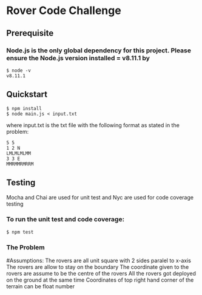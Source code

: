 # Rover Code Challenge
## Prerequisite
### Node.js is the only global dependency for this project. Please ensure the Node.js version installed  = v8.11.1 by

    $ node -v
    v8.11.1

## Quickstart
    $ npm install
    $ node main.js < input.txt
where input.txt is the txt file with the following format as stated in the problem:
    
    5 5
    1 2 N
    LMLMLMLMM
    3 3 E
    MMRMMRMRRM

## Testing
Mocha and Chai are used for unit test and 
Nyc are used for code coverage testing
### To run the unit test and code coverage:
    $ npm test
### The Problem


#Assumptions:
The rovers are all unit square with 2 sides paralel to x-axis
The rovers are allow to stay on the boundary
The coordinate given to the rovers are assume to be the centre of the rovers
All the rovers got deployed on the ground at the same time
Coordinates of top right hand corner of the terrain can be float number